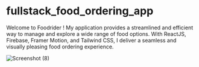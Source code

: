 # fullstack_food_ordering_app
Welcome to Foodrider ! My application provides a streamlined and efficient way to manage and explore a wide range of food options. With ReactJS, Firebase, Framer Motion, and Tailwind CSS, I deliver a seamless and visually pleasing food ordering experience.

![Screenshot (8)](https://github.com/Lalitpatida/fullstack_food_ordering_app/assets/96428561/ae0549c2-48af-42df-b093-c9f97575765f)
